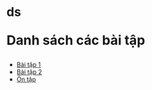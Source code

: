# ds
<!DOCTYPE html>
<html lang="en">
<head>
    <meta charset="UTF-8">
    <meta name="viewport" content="width=device-width, initial-scale=1.0">
    <title>Danh sách các bài tập</title>
</head>
<body>
    <p style="font-size:30"><b>Danh sách các bài tập</b></p>
    <ul style="list-style-type:square">
     <li><a href="Bài tập 1.html">Bài tập 1</a></li>
     <li><a href="Bài tập 2.html">Bài tập 2</a></li>
     <li><a href="Ôn tập.html">Ôn tập</a></li>
    </ul> 
</body>
</html>
